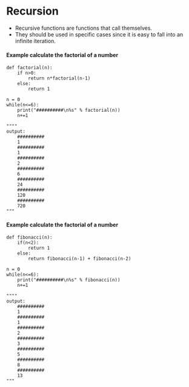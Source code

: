 # Recursion

- Recursive functions are functions that call themselves.
- They should be used in specific cases since it is easy to fall into an infinite iteration.

#### Example calculate the factorial of a number

```
def factorial(n):
    if n>0:
        return n*factorial(n-1)
    else:
        return 1

n = 0
while(n<=6):
    print("##########\n%s" % factorial(n))
    n+=1

""""
output:
    ##########
    1
    ##########
    1
    ##########
    2
    ##########
    6
    ##########
    24
    ##########
    120
    ##########
    720
"""
```

#### Example calculate the factorial of a number
```
def fibonacci(n):
    if(n<2):
        return 1
    else:
        return fibonacci(n-1) + fibonacci(n-2)

n = 0
while(n<=6):
    print("##########\n%s" % fibonacci(n))
    n+=1

""""
output:
    ##########
    1
    ##########
    1
    ##########
    2
    ##########
    3
    ##########
    5
    ##########
    8
    ##########
    13
"""
```

    